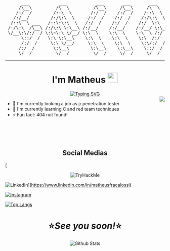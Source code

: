 <pre>
      ___           ___           ___       ___       ___     
     /\__\         /\  \         /\__\     /\__\     /\  \    
    /:/  /        /::\  \       /:/  /    /:/  /    /::\  \   
   /:/__/        /:/\:\  \     /:/  /    /:/  /    /:/\:\  \  
  /::\  \ ___   /::\~\:\  \   /:/  /    /:/  /    /:/  \:\  \ 
 /:/\:\  /\__\ /:/\:\ \:\__\ /:/__/    /:/__/    /:/__/ \:\__\
 \/__\:\/:/  / \:\~\:\ \/__/ \:\  \    \:\  \    \:\  \ /:/  /
      \::/  /   \:\ \:\__\    \:\  \    \:\  \    \:\  /:/  / 
      /:/  /     \:\ \/__/     \:\  \    \:\  \    \:\/:/  /  
     /:/  /       \:\__\        \:\__\    \:\__\    \::/  /   
     \/__/         \/__/         \/__/     \/__/     \/__/   
</pre>
---
<div align="center">
  <h1>I'm Matheus <img src="https://media.giphy.com/media/hvRJCLFzcasrR4ia7z/giphy.gif" width="32px"></h1>
</div>

<div align="center">
<a href="https://git.io/typing-svg"><img src="https://readme-typing-svg.demolab.com?font=Ubuntu&duration=2000&pause=300&color=000000&background=FFFFFF&vCenter=true&multiline=true&width=435&height=100&lines=%F0%9F%8D%B7%F0%9F%97%BF+Matheus+Fracalossi;%F0%9F%90%B1%E2%80%8D%F0%9F%92%BB+Penetration+Tester;Brazil%2C+MS" alt="Typing SVG" /></a><br>
</div>

<img align="right" src="https://media.giphy.com/media/WiM5K1e9MtEic/giphy.gif">

<div align="left">
	<ul>
		<li> 🔭 I'm currently looking a job as jr penetration tester<br>
		<li> 🌱 I'm currently learning C and red team techniques<br>
		<li> ⚡ Fun fact: 404 not found!<br>
	</ul>
</div><br><br><br>

<div align="center">
	<h2>Social Medias</h2>
</div>

[<p align="center">
<img src="https://tryhackme-badges.s3.amazonaws.com/pleasematheus.png" alt="TryHackMe"><br>
	
![LinkedIn](https://img.shields.io/badge/linkedin-%230077B5.svg?style=for-the-badge&logo=linkedin&logoColor=white)](https://www.linkedin.com/in/matheusfracalossi)<a>
	
[![Instagram](https://img.shields.io/badge/Instagram-%23E4405F.svg?style=for-the-badge&logo=Instagram&logoColor=white)](https://www.instagram.com/pleasematheus)<br>
	
[![Top Langs](https://github-readme-stats.vercel.app/api/top-langs/?username=pleasematheus&langs_count=5)](https://github.com/pleasematheus/github-readme-stats)
</p>

<h1 align='center'>⭐<i>See you soon!</i>⭐</h1>
<p align="center">
        <img src="https://raw.githubusercontent.com/mayhemantt/mayhemantt/Update/svg/Bottom.svg" alt="Github Stats" />
</p>
